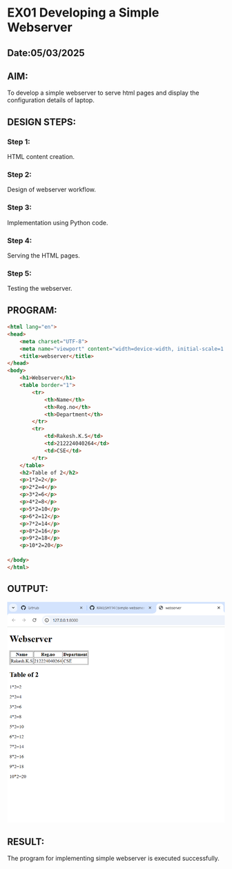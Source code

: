  
# EX01 Developing a Simple Webserver
## Date:05/03/2025

## AIM:
To develop a simple webserver to serve html pages and display the configuration details of laptop.

## DESIGN STEPS:
### Step 1: 
HTML content creation.

### Step 2:
Design of webserver workflow.

### Step 3:
Implementation using Python code.

### Step 4:
Serving the HTML pages.

### Step 5:
Testing the webserver.

## PROGRAM:
```HTML <!DOCTYPE html>
<html lang="en">
<head>
    <meta charset="UTF-8">
    <meta name="viewport" content="width=device-width, initial-scale=1.0">
    <title>webserver</title>
</head>
<body>
    <h1>Webserver</h1>
    <table border="1">
        <tr>
            <th>Name</th>
            <th>Reg.no</th>
            <th>Department</th>
        </tr>
        <tr>
            <td>Rakesh.K.S</td>
            <td>212224040264</td>
            <td>CSE</td>
        </tr>
    </table>
    <h2>Table of 2</h2>
    <p>1*2=2</p>
    <p>2*2=4</p>
    <p>3*2=6</p>
    <p>4*2=8</p>
    <p>5*2=10</p>
    <p>6*2=12</p>
    <p>7*2=14</p>
    <p>8*2=16</p>
    <p>9*2=18</p>
    <p>10*2=20</p>

</body>
</html>
```

## OUTPUT:
![output](./static/Screenshot%202025-03-05%20155641.png)

## RESULT:
The program for implementing simple webserver is executed successfully.
